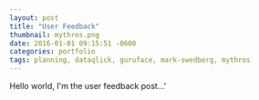 ```yaml
---
layout: post
title: "User Feedback"
thumbnail: mythros.png
date: 2016-01-01 09:15:51 -0600
categories: portfolio
tags: planning, dataqlick, guruface, mark-swedberg, mythros
---
```


Hello world, I'm the user feedback post...'